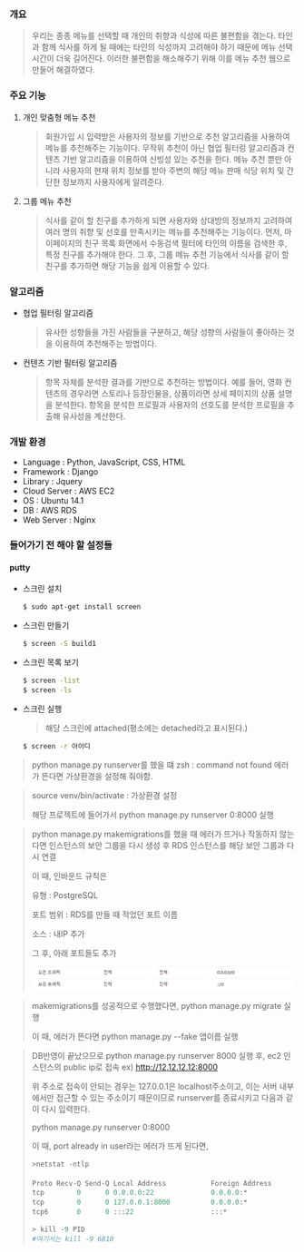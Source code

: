 
### 개요

> 우리는 종종 메뉴를 선택할 때 개인의 취향과 식성에 따른 불편함을 겪는다. 타인과 함께 식사를 하게 될 때에는 타인의 식성까지 고려해야 하기 때문에 메뉴 선택 시간이 더욱 길어진다. 이러한 불편함을 해소해주기 위해 이를 메뉴 추천 웹으로 만들어 해결하였다. 

### 주요 기능

1. 개인 맞춤형 메뉴 추천

   > 회원가입 시 입력받은 사용자의 정보를 기반으로 추천 알고리즘을 사용하여 메뉴를 추천해주는 기능이다. 무작위 추천이 아닌 협업 필터링 알고리즘과 컨텐츠 기반 알고리즘을 이용하여 신빙성 있는 추천을 한다. 메뉴 추천 뿐만 아니라 사용자의 현재 위치 정보를 받아 주변의 해당 메뉴 판매 식당 위치 및 간단한 정보까지 사용자에게 알려준다.

2. 그룹 메뉴 추천

   >식사를 같이 할 친구를 추가하게 되면 사용자와 상대방의 정보까지 고려하여 여러 명의 취향 및 선호를 만족시키는 메뉴를 추천해주는 기능이다. 먼저, 마이페이지의 친구 목록 화면에서 수동검색 필터에 타인의 이름을 검색한 후, 특정 친구를 추가해야 한다. 그 후, 그룹 메뉴 추천 기능에서 식사를 같이 할 친구를 추가하면 해당 기능을 쉽게 이용할 수 있다. 

### 알고리즘

* 협업 필터링 알고리즘

  > 유사한 성향들을 가진 사람들을 구분하고, 해당 성향의 사람들이 좋아하는 것을 이용하여 추천해주는 방법이다. 

* 컨텐츠 기반 필터링 알고리즘

  > 항목 자체를 분석한 결과를 기반으로 추천하는 방법이다. 예를 들어, 영화 컨텐츠의 경우라면 스토리나 등장인물을, 상품이라면 상세 페이지의 상품 설명을 분석한다. 항목을 분석한 프로필과 사용자의 선호도를 분석한 프로필을 추출해 유사성을 계산한다. 

### 개발 환경

* Language : Python, JavaScript, CSS, HTML
* Framework : Django
* Library : Jquery
* Cloud Server : AWS EC2
* OS : Ubuntu 14.1
* DB : AWS RDS
* Web Server : Nginx


### 들어가기 전 해야 할 설정들

#### putty

* 스크린 설치

  ```bash
  $ sudo apt-get install screen
  ```

* 스크린 만들기

  ```bash
  $ screen -S build1
  ```
  
* 스크린 목록 보기

  ```bash
  $ screen -list 
  $ screen -ls
  ```

* 스크린 실행

  > 해당 스크린에 attached(평소에는 detached라고 표시된다.)

  ```bash
  $ screen -r 아이디
  ```

  

> python manage.py runserver를 했을 떄 zsh :  command not found 에러가 뜬다면 가상환경을 설정해 줘야함.

> source venv/bin/activate : 가상환경 설정
>
> 해당 프로젝트에 들어가서 python manage.py runserver 0:8000 실행

> python manage.py makemigrations를 했을 때 에러가 뜨거나 작동하지 않는다면 인스턴스의 보안 그룹을 다시 생성 후 RDS 인스턴스를 해당 보안 그룹과 다시 연결
>
> 이 때, 인바운드 규칙은 
>
> 유형 : PostgreSQL 
>
> 포트 범위 : RDS를 만들 때 적었던 포트 이름 
>
> 소스 :  내IP 추가 
>
> 그 후, 아래 포트들도 추가
>
> ![image-20200515124409584](image-20200515124409584.png)

> makemigrations를 성공적으로 수행했다면, python manage.py migrate 실행
>
> 이 때, 에러가 뜬다면 python manage.py --fake 앱이름 실행

> DB반영이 끝났으므로 python manage.py runserver 8000 실행 후, ec2 인스턴스의 public ip로 접속 ex) http://12.12.12.12:8000
>
> 위 주소로 접속이 안되는 경우는 127.0.0.1은 localhost주소이고, 이는 서버 내부에서만 접근할 수 있는 주소이기 때문이므로 runserver를 종료시키고 다음과 같이 다시 입력한다.
>
> python manage.py runserver 0:8000
>
> 이 때, port already in user라는 에러가 뜨게 된다면, 
>
> ```python
> >netstat -ntlp
> 
> Proto Recv-Q Send-Q Local Address           Foreign Address         State       PID/Program name
> tcp        0      0 0.0.0.0:22              0.0.0.0:*               LISTEN      -
> tcp        0      0 127.0.0.1:8000          0.0.0.0:*               LISTEN      6810/python
> tcp6       0      0 :::22                   :::*                    LISTEN  
> ```
>
> ```python
> > kill -9 PID
> #여기서는 kill -9 6810
> ```
>
> 


